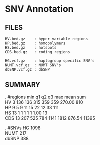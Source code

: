 #  SNV Annotation #

## FILES ##

    HV.bed.gz    : hyper variable regions
    HP.bed.gz	 : homopolymers
    HS.bed.gz	 : hotspots
    CDS.bed.gz   : coding regions

    HG.vcf.gz    : haplogroup specific SNV's
    NUMT.vcf.gz	 : NUMT SNV's
    dbSNP.vcf.gz : dbSNP	

## SUMMARY ##

   .        #regions  min  q1   q2   q3    max   mean    sum      	
   HV       3         136  136  315  359   359   270.00  810    	
   HP       9         5    9    11   15    22    12.33   111 		
   HS       13        1    1    1    1     1     1.00    13     	
   CDS      13        207  525  784  1141  1812  876.54  11395		

   .        #SNVs
   HG       1098  
   NUMT     217   
   dbSNP    388 
